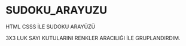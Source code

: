 # SUDOKU_ARAYUZU

HTML CSSS İLE SUDOKU ARAYÜZÜ

3X3 LUK SAYI KUTULARINI RENKLER ARACILIĞI İLE GRUPLANDIRDIM.
